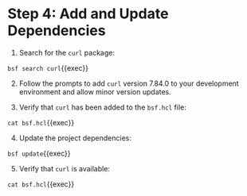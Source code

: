 # Step 4: Add and Update Dependencies

1. Search for the `curl` package:

`bsf search curl`{{exec}}


2. Follow the prompts to add `curl` version 7.84.0 to your development environment and allow minor version updates.

3. Verify that `curl` has been added to the `bsf.hcl` file:

`cat bsf.hcl`{{exec}}


4. Update the project dependencies:

`bsf update`{{exec}}


5. Verify that `curl` is available:

`cat bsf.hcl`{{exec}}



